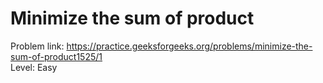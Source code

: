 # Minimize the sum of product
Problem link: https://practice.geeksforgeeks.org/problems/minimize-the-sum-of-product1525/1 <br>
Level: Easy
